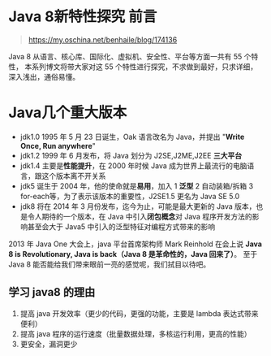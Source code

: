

Java 8新特性探究 前言
======
> https://my.oschina.net/benhaile/blog/174136

Java 8 从语言、核心库、国际化、虚拟机、安全性、平台等方面一共有 55 个特性，
本系列博文将带大家对这 55 个特性进行探究，不求做到最好，只求详细，深入浅出，通俗易懂。


# Java几个重大版本
* jdk1.0 1995 年 5 月 23 日诞生，Oak 语言改名为 Java，并提出 "**Write Once, Run anywhere**"
* jdk1.2 1999 年 6 月发布，将 Java 划分为 J2SE,J2ME,J2EE **三大平台**
* jdk1.4 主要是**性能提升**，在 2000 年时候 Java 成为世界上最流行的电脑语言，跟这个版本离不开关系
* jdk5 诞生于 2004 年，他的使命就是**易用**，加入 1 **泛型**  2 自动装箱/拆箱  3 for-each等，为了表示该版本的重要性，J2SE1.5 更名为 Java SE 5.0
* jdk8 将在 2014 年 3 月份发布，迄今为止，可能是最大更新的 Java 版本，也是令人期待的一个版本，在 Java 中引入**闭包概念**对 Java 程序开发方法的影响甚至会大于 Java5 中引入的泛型特征对编程方式带来的影响

2013 年 Java One 大会上，java 平台首席架构师 Mark Reinhold 在会上说 **Java 8 is Revolutionary, Java is back（Java 8 是革命性的，Java 回来了）**。
至于 Java 8 能否能给我们带来眼前一亮的感觉呢，我们拭目以待吧。

## 学习 java8 的理由
1. 提高 java 开发效率（更少的代码，更强的功能，主要是 lambda 表达式带来便利）
2. 提高 java 程序的运行速度（批量数据处理，多核运行利用，更高的性能）
3. 更安全，漏洞更少

